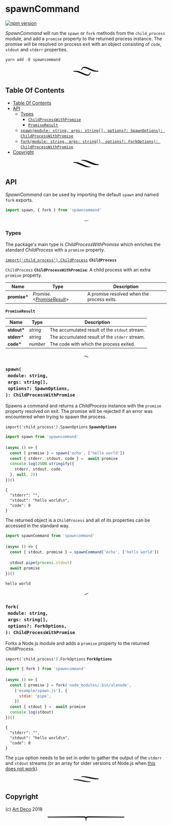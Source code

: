 # spawnCommand

[![npm version](https://badge.fury.io/js/spawncommand.svg)](https://npmjs.org/package/spawncommand)

_SpawnCommand_ will run the `spawn` or `fork` methods from the `child_process` module, and add a `promise` property to the returned process instance. The promise will be resolved on process exit with an object consisting of `code`, `stdout` and `stderr` properties.

```
yarn add -E spawncommand
```

<p align="center"><a href="#table-of-contents"><img src=".documentary/section-breaks/0.svg?sanitize=true"></a></p>

## Table Of Contents

- [Table Of Contents](#table-of-contents)
- [API](#api)
  * [Types](#types)
    * [`ChildProcessWithPromise`](#type-childprocesswithpromise)
    * [`PromiseResult`](#type-promiseresult)
  * [`spawn(module: string, args: string[], options?: SpawnOptions): ChildProcessWithPromise`](#spawnmodule-stringargs-stringoptions-spawnoptions-childprocesswithpromise)
  * [`fork(module: string, args: string[], options?: ForkOptions): ChildProcessWithPromise`](#forkmodule-stringargs-stringoptions-forkoptions-childprocesswithpromise)
- [Copyright](#copyright)

<p align="center"><a href="#table-of-contents"><img src=".documentary/section-breaks/1.svg?sanitize=true"></a></p>

## API

_SpawnCommand_ can be used by importing the default `spawn` and named `fork` exports.

```js
import spawn, { fork } from 'spawncommand'
```

<p align="center"><a href="#table-of-contents"><img src=".documentary/section-breaks/2.svg?sanitize=true" width="15"></a></p>

### Types

The package's main type is _ChildProcessWithPromise_ which enriches the standard _ChildProcess_ with a `promise` property.

[`import('child_process').ChildProcess`](https://nodejs.org/api/child_process.html#child_process_class_childprocess) __<a name="type-childprocess">`ChildProcess`</a>__

`ChildProcess` __<a name="type-childprocesswithpromise">`ChildProcessWithPromise`</a>__: A child process with an extra `promise` property.

|     Name     |                          Type                          |                Description                 |
| ------------ | ------------------------------------------------------ | ------------------------------------------ |
| __promise*__ | _Promise.&lt;[PromiseResult](#type-promiseresult)&gt;_ | A promise resolved when the process exits. |

__<a name="type-promiseresult">`PromiseResult`</a>__

|    Name     |   Type   |                  Description                   |
| ----------- | -------- | ---------------------------------------------- |
| __stdout*__ | _string_ | The accumulated result of the `stdout` stream. |
| __stderr*__ | _string_ | The accumulated result of the `stderr` stream. |
| __code*__   | _number_ | The code with which the process exited.        |

<p align="center"><a href="#table-of-contents"><img src=".documentary/section-breaks/3.svg?sanitize=true" width="15"></a></p>

### `spawn(`<br/>&nbsp;&nbsp;`module: string,`<br/>&nbsp;&nbsp;`args: string[],`<br/>&nbsp;&nbsp;`options?: SpawnOptions,`<br/>`): ChildProcessWithPromise`

Spawns a command and returns a _ChildProcess_ instance with the `promise` property resolved on exit. The promise will be rejected if an error was encountered when trying to spawn the process.

`import('child_process').SpawnOptions` __<a name="type-spawnoptions">`SpawnOptions`</a>__

```js
import spawn from 'spawncommand'

(async () => {
  const { promise } = spawn('echo', ['hello world'])
  const { stderr, stdout, code } =  await promise
  console.log(JSON.stringify({
    stderr, stdout, code,
  }, null, 2))
})()
```
```json5
{
  "stderr": "",
  "stdout": "hello world\n",
  "code": 0
}
```

The returned object is a `ChildProcess` and all of its properties can be accessed in the standard way.

```js
import spawnCommand from 'spawncommand'

(async () => {
  const { stdout, promise } = spawnCommand('echo', ['hello world'])

  stdout.pipe(process.stdout)
  await promise
})()
```
```
hello world
```

<p align="center"><a href="#table-of-contents"><img src=".documentary/section-breaks/4.svg?sanitize=true" width="15"></a></p>

### `fork(`<br/>&nbsp;&nbsp;`module: string,`<br/>&nbsp;&nbsp;`args: string[],`<br/>&nbsp;&nbsp;`options?: ForkOptions,`<br/>`): ChildProcessWithPromise`

Forks a Node.js module and adds a `promise` property to the returned _ChildProcess_.

`import('child_process').ForkOptions` __<a name="type-forkoptions">`ForkOptions`</a>__

```js
import { fork } from 'spawncommand'

(async () => {
  const { promise } = fork('node_modules/.bin/alanode',
    ['example/spawn.js'], {
      stdio: 'pipe',
    })
  const { stdout } =  await promise
  console.log(stdout)
})()
```
```json5
{
  "stderr": "",
  "stdout": "hello world\n",
  "code": 0
}
```

The `pipe` option needs to be set in order to gather the output of the `stderr` and `stdout` streams (or an array for older versions of Node.js when [this does not work][2]).

<p align="center"><a href="#table-of-contents"><img src=".documentary/section-breaks/5.svg?sanitize=true"></a></p>

## Copyright

(c) [Art Deco][1] 2018

[1]: https://artdeco.bz
[2]: https://github.com/nodejs/node/pull/10866

<p align="center"><a href="#table-of-contents"><img src=".documentary/section-breaks/-1.svg?sanitize=true"></a></p>
